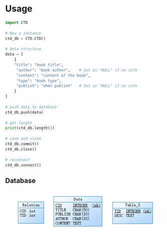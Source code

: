 # Usage
```python
import CTD

# New a instance
ctd_db = CTD.CTD()

# data structure
data = [
    {
    "title": "book title",
     "author": "book author",    # Set as "NULL" if no info
     "content": "content of the book",
     "type": "book type",
     "publish": "when publish"   # Set as "NULL" if no info
    }  
]

# push data to database
ctd_db.push(data)

# get length
print(ctd_db.length())

# save and close
ctd_db.commit()
ctd_db.close()

# reconnect
ctd_db.connect()

```

## Database

![Snipaste_2022-06-15_20-30-33](pic/Snipaste_2022-06-15_20-30-33.png)
